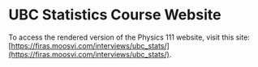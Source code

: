 # UBC Statistics Course Website

To access the rendered version of the Physics 111 website, visit this site: [https://firas.moosvi.com/interviews/ubc_stats/](https://firas.moosvi.com/interviews/ubc_stats/).
